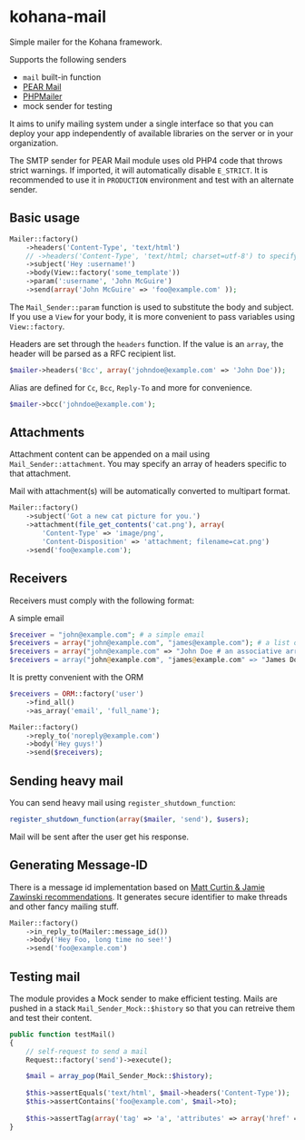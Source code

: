 kohana-mail
===========

Simple mailer for the Kohana framework.

Supports the following senders
* `mail` built-in function
* [PEAR Mail](http://pear.php.net/package/Mail/)
* [PHPMailer](https://github.com/PHPMailer/PHPMailer)
* mock sender for testing

It aims to unify mailing system under a single interface so that you can
deploy your app independently of available libraries on the server or in your
organization.

The SMTP sender for PEAR Mail module uses old PHP4 code that throws strict 
warnings. If imported, it will automatically disable `E_STRICT`. It is 
recommended to use it in `PRODUCTION` environment and test with an alternate
sender.

Basic usage
-----------
```php
Mailer::factory()
    ->headers('Content-Type', 'text/html')
    // ->headers('Content-Type', 'text/html; charset=utf-8') to specify UTF-8 character encoding
    ->subject('Hey :username!')
    ->body(View::factory('some_template'))
    ->param(':username', 'John McGuire')
    ->send(array('John McGuire' => 'foo@example.com' ));
```

The `Mail_Sender::param` function is used to substitute the body and 
subject. If you use a `View` for your body, it is more convenient to pass 
variables using `View::factory`.

Headers are set through the `headers` function. If the value is an `array`,
the header will be parsed as a RFC recipient list.

```php
$mailer->headers('Bcc', array('johndoe@example.com' => 'John Doe'));
```

Alias are defined for `Cc`, `Bcc`, `Reply-To` and more for convenience.

```php
$mailer->bcc('johndoe@example.com');
```

Attachments
-----------
Attachment content can be appended on a mail using `Mail_Sender::attachment`. 
You may specify an array of headers specific to that attachment.

Mail with attachment(s) will be automatically converted to multipart format.

```php
Mailer::factory()
    ->subject('Got a new cat picture for you.')
    ->attachment(file_get_contents('cat.png'), array(
        'Content-Type' => 'image/png',
        'Content-Disposition' => 'attachment; filename=cat.png')
    ->send('foo@example.com');
```

Receivers
---------
Receivers must comply with the following format:

A simple email

```php
$receiver = "john@example.com"; # a simple email
$receivers = array("john@example.com", "james@example.com"); # a list of emails
$receivers = array("john@example.com" => "John Doe # an associative array
$receivers = array("john@example.com", "james@example.com" => "James Doe"); # a mixed array
```

It is pretty convenient with the ORM
```php
$receivers = ORM::factory('user')
    ->find_all()
    ->as_array('email', 'full_name');

Mailer::factory()
    ->reply_to('noreply@example.com')
    ->body('Hey guys!')
    ->send($receivers);
```

Sending heavy mail
------------------
You can send heavy mail using `register_shutdown_function`:
```php
register_shutdown_function(array($mailer, 'send'), $users);
```

Mail will be sent after the user get his response.

Generating Message-ID
---------------------
There is a message id implementation based on 
[Matt Curtin & Jamie Zawinski recommendations](http://www.jwz.org/doc/mid.html). 
It generates secure identifier to make threads and other fancy mailing stuff.

```php
Mailer::factory()
    ->in_reply_to(Mailer::message_id())
    ->body('Hey Foo, long time no see!')
    ->send('foo@example.com')
```

Testing mail
------------
The module provides a Mock sender to make efficient testing. Mails are pushed in
a stack `Mail_Sender_Mock::$history` so that you can retreive them and test 
their content.

```php
public function testMail() 
{
    // self-request to send a mail
    Request::factory('send')->execute();

    $mail = array_pop(Mail_Sender_Mock::$history);
    
    $this->assertEquals('text/html', $mail->headers('Content-Type'));
    $this->assertContains('foo@example.com', $mail->to);
    
    $this->assertTag(array('tag' => 'a', 'attributes' => array('href' => 'http://example.com')), $mail->body());
}
```
